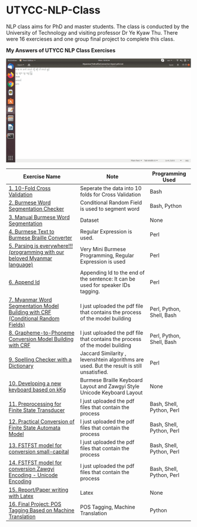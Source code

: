 # UTYCC-NLP-Class

NLP class aims for PhD and master students. The class is conducted by the University of Technology and visiting professor Dr Ye Kyaw Thu. There were 16 exercieses and one group final project to complete this class.


**My Answers of UTYCC NLP Class Exercises**

![Exercise4: Burmese Text to Burmese Braille Converter](https://github.com/SaPhyoThuHtet/utycc-nlp-class/blob/main/images/sample.gif)

 Exercise Name | Note| Programming Used
| ------------- | ------------- |------------- |
[1. 10-Fold Cross Validation](https://github.com/SaPhyoThuHtet/utycc-nlp-class/tree/main/exe1)| Seperate the data into 10 folds for Cross Validation| Bash
[2. Burmese Word Segmentation Checker](https://github.com/SaPhyoThuHtet/utycc-nlp-class/tree/main/exe-2)|Conditional Random Field is used to segment word| Bash, Python
[3. Manual Burmese Word Segmentation](https://github.com/SaPhyoThuHtet/utycc-nlp-class/tree/main/exe-3)|Dataset| None
[4. Burmese Text to Burmese Braille Converter](https://github.com/SaPhyoThuHtet/utycc-nlp-class/tree/main/exe-4)|Regular Expression is used.| Perl
[5. Parsing is everywhere!!! (programming with our beloved Myanmar language)](https://github.com/SaPhyoThuHtet/utycc-nlp-class/tree/main/exe5)|Very Mini Burmese Programming, Regular Expression is used| Perl
[6. Append Id](https://github.com/SaPhyoThuHtet/utycc-nlp-class/tree/main/exe-6)|Appending Id to the end of the sentence: It can be used for speaker IDs tagging.| Perl
[7. Myanmar Word Segmentation Model Building with CRF (Conditional Random Fields)](https://github.com/SaPhyoThuHtet/utycc-nlp-class/tree/main/exe-7)|I just uploaded the pdf file that contains the process of the model building| Perl, Python, Shell, Bash
[8. Grapheme-to-Phoneme Conversion Model Building with CRF](https://github.com/SaPhyoThuHtet/utycc-nlp-class/tree/main/exe-7)|I just uploaded the pdf file that contains the process of the model building| Perl, Python, Shell, Bash
[9. Spelling Checker with a Dictionary](https://github.com/SaPhyoThuHtet/utycc-nlp-class/tree/main/exe-9)|Jaccard Similarity , levenshtein algorithms are used. But the result is still unsatisfied.| Perl
[10. Developing a new keyboard based on kKg](https://github.com/SaPhyoThuHtet/utycc-nlp-class/tree/main/exe-10)|Burmese Braille Keyboard Layout and Zawgyi Style Unicode Keyboard Layout| None
[11. Preprocessing for Finite State Transducer](https://github.com/SaPhyoThuHtet/utycc-nlp-class/tree/main/exe-11)|I just uploaded the pdf files that contain the process| Bash, Shell, Python, Perl
[12. Practical Conversion of Finite State Automata Model](https://github.com/SaPhyoThuHtet/utycc-nlp-class/tree/main/exe-12)|I just uploaded the pdf files that contain the process| Bash, Shell, Python, Perl
[13. FSTFST model for conversion small-capital](https://github.com/SaPhyoThuHtet/utycc-nlp-class/tree/main/exe-15)|I just uploaded the pdf files that contain the process| Bash, Shell, Python, Perl
[14. FSTFST model for conversion Zawgyi Encoding - Unicode Encoding](https://github.com/SaPhyoThuHtet/utycc-nlp-class/tree/main/exe-16)|I just uploaded the pdf files that contain the process| Bash, Shell, Python, Perl
[15. Report/Paper writing with Latex](https://github.com/SaPhyoThuHtet/utycc-nlp-class/tree/main/exe-17)|Latex| None
[16. Final Project: POS Tagging Based on Machine Translation](https://github.com/SaPhyoThuHtet/utycc-nlp-class/tree/main/final-project)|POS Tagging, Machine Translation| Python
